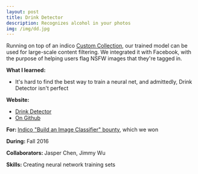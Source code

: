 ```yaml
---
layout: post
title: Drink Detector
description: Recognizes alcohol in your photos
img: /img/dd.jpg
---
```


Running on top of an indico <a href="https://indico.io/product/custom-collections">Custom Collection</a>, our trained model can be used for large-scale content filtering. We integrated it with Facebook, with the purpose of helping users flag NSFW images that they're tagged in.

<b>What I learned:</b>
- It's hard to find the best way to train a neural net, and admittedly, Drink Detector isn't perfect

<b>Website: </b> 
- <a href="https://ml-drinks.herokuapp.com/">Drink Detector</a>
- <a href="https://github.com/the-creatives/ml-drinks">On Github</a>

<b>For: </b><a href="https://indico.io/blog/bounty-image-classifier/">Indico "Build an Image Classifier" bounty</a>, which we won

<b>During: </b>Fall 2016

<b>Collaborators: </b>Jasper Chen, Jimmy Wu

<b>Skills: </b> Creating neural network training sets